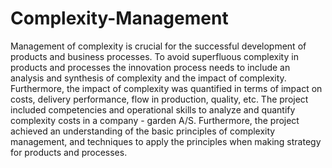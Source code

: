 # Complexity-Management

Management of complexity is crucial for the successful development of products and business processes. To avoid superfluous complexity in products and processes the innovation process needs to include an analysis and synthesis of complexity and the impact of complexity. Furthermore, the impact of complexity was quantified in terms of impact on costs, delivery performance, flow in production, quality, etc. The project included competencies and operational skills to analyze and quantify complexity costs in a company - garden A/S. Furthermore, the project achieved an understanding of the basic principles of complexity management, and techniques to apply the principles when making strategy for products and processes.
